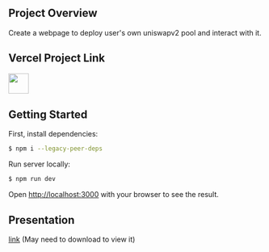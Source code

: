 
## Project Overview
Create a webpage to deploy user's own uniswapv2 pool and interact with it.

## Vercel Project Link
<a href="https://uniswapv2-deployment-dmuvtt74d-justin01010s-projects.vercel.app">
    <img src="https://assets.vercel.com/image/upload/v1588805858/repositories/vercel/logo.png" height="40">

  </a>

## Getting Started

First, install dependencies:

```bash
$ npm i --legacy-peer-deps
```

Run server locally:

```bash
$ npm run dev
```

Open [http://localhost:3000](http://localhost:3000) with your browser to see the result.

## Presentation
[link](https://github.com/justin01010/uniswapv2_deployment_app/blob/main/Bdaf_finalPresentation.pdf) (May need to download to view it)
